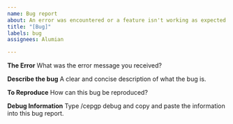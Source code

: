 ```yaml
---
name: Bug report
about: An error was encountered or a feature isn't working as expected
title: "[Bug]"
labels: bug
assignees: Alumian

---
```


**The Error**
What was the error message you received?

**Describe the bug**
A clear and concise description of what the bug is.

**To Reproduce**
How can this bug be reproduced?

**Debug Information**
Type /cepgp debug and copy and paste the information into this bug report.
